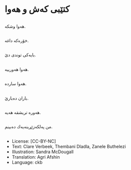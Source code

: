 # كتێبی كەش و هەوا

##
هەوا وشكە.

##
خۆرەكە داغە.

##
بایەكی توندی دێ.

##
هەوا هەورییە.

##
هەوا ساردە.

##
باران دەبارێ.

##
هەورە تریشقە هەیە.

##
من پەلكەزێڕینەیەك دەبینم.

##
* License: [CC-BY-NC]
* Text: Clare Verbeek, Thembani Dladla, Zanele Buthelezi
* Illustration: Sandra McDougall
* Translation: Agri Afshin
* Language: ckb
